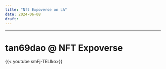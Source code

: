 ```yaml
---
title: "Nft Expoverse on LA"
date: 2024-06-08
draft: 
---
```



---
# tan69dao @ NFT Expoverse

{{< youtube smFj-TELIko>}}
